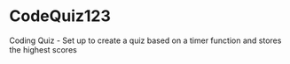 # CodeQuiz123
Coding Quiz - Set up to create a quiz based on a timer function and stores the highest scores

